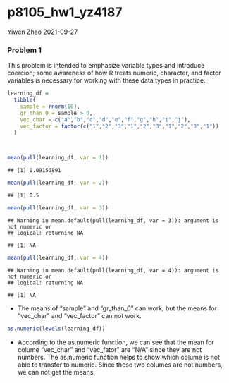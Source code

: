 p8105\_hw1\_yz4187
================
Yiwen Zhao
2021-09-27

### Problem 1

This problem is intended to emphasize variable types and introduce
coercion; some awareness of how R treats numeric, character, and factor
variables is necessary for working with these data types in practice.

``` r
learning_df = 
  tibble(
    sample = rnorm(10),
    gr_than_0 = sample > 0,
    vec_char = c("a","b","c","d","e","f","g","h","i","j"),
    vec_factor = factor(c("1","2","3","1","2","3","1","2","3","1"))
  )



mean(pull(learning_df, var = 1))
```

    ## [1] 0.09150891

``` r
mean(pull(learning_df, var = 2))
```

    ## [1] 0.5

``` r
mean(pull(learning_df, var = 3))
```

    ## Warning in mean.default(pull(learning_df, var = 3)): argument is not numeric or
    ## logical: returning NA

    ## [1] NA

``` r
mean(pull(learning_df, var = 4))
```

    ## Warning in mean.default(pull(learning_df, var = 4)): argument is not numeric or
    ## logical: returning NA

    ## [1] NA

-   The means of “sample” and “gr\_than\_0” can work, but the means for
    “vec\_char” and “vec\_factor” can not work.

``` r
as.numeric(levels(learning_df))
```

-   According to the as.numeric function, we can see that the mean for
    colume “vec\_char” and “vec\_fator” are “N/A” since they are not
    numbers. The as.numeric function helps to show which colume is not
    able to transfer to numeric. Since these two columes are not
    numbers, we can not get the means.
